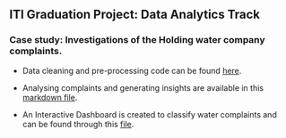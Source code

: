 ## ITI Graduation Project: Data Analytics Track

### Case study: Investigations of the Holding water company complaints.


- Data cleaning and pre-processing code can be found [here](https://github.com/IbrahimElzahaby/ITI_Project/blob/735f289812e3cbac3288cd201fa4de07bb175d26/finalll11f.Rmd).

- Analysing complaints and generating insights are available in this [markdown file](https://github.com/IbrahimElzahaby/ITI_Project/blob/735f289812e3cbac3288cd201fa4de07bb175d26/finalll.Rmd).

- An Interactive Dashboard is created to classify water complaints and can be found through this [file](https://github.com/IbrahimElzahaby/ITI_Project/blob/735f289812e3cbac3288cd201fa4de07bb175d26/DashBoard.Rmd).